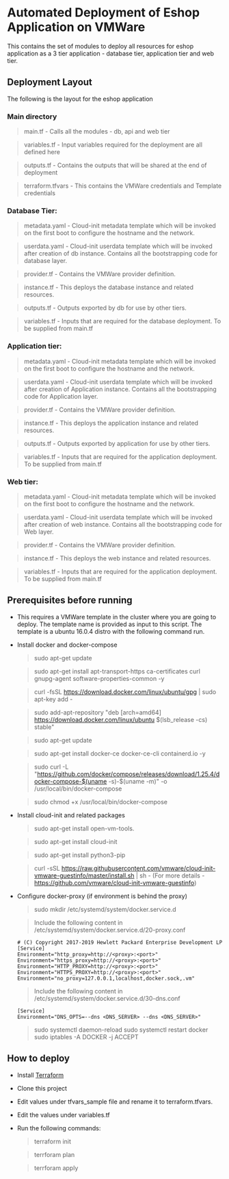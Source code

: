 <!-- (c) Copyright 2020 Hewlett Packard Enterprise Development LP -->
# Automated Deployment of Eshop Application on VMWare

This contains the set of modules to deploy all resources for eshop application as a 3 tier application - database tier, application tier and web tier.

## Deployment Layout
The following is the layout for the eshop application

### Main directory

> main.tf             - Calls all the modules - db, api and web tier

> variables.tf        - Input variables required for the deployment are all defined here

> outputs.tf          - Contains the outputs that will be shared at the end of deployment

> terraform.tfvars    - This contains the VMWare credentials and Template credentials
 

### Database Tier:

> metadata.yaml    - Cloud-init metadata template which will be invoked on the first boot to configure the hostname and the network.

> userdata.yaml    - Cloud-init userdata  template which will be invoked after creation of db instance. Contains all the
bootstrapping code for database layer.

> provider.tf      - Contains the VMWare provider definition.

> instance.tf    - This deploys the database instance and related resources.

> outputs.tf     - Outputs exported by db for use by other tiers. 

> variables.tf   - Inputs that are required for the database deployment. To be supplied from main.tf

### Application tier:

> metadata.yaml    - Cloud-init metadata template which will be invoked on the first boot to configure the hostname and the network.

> userdata.yaml    - Cloud-init userdata  template which will be invoked after creation of Application instance. Contains all the bootstrapping code for Application layer.

> provider.tf      - Contains the VMWare provider definition.

> instance.tf    - This deploys the application instance and related resources.

> outputs.tf     - Outputs exported by application for use by other tiers. 

> variables.tf   - Inputs that are required for the application deployment. To be supplied from main.tf

### Web tier:

> metadata.yaml    - Cloud-init metadata template which will be invoked on the first boot to configure the hostname and the network.

> userdata.yaml    - Cloud-init userdata  template which will be invoked after creation of web instance. Contains all the bootstrapping code for Web layer.

> provider.tf      - Contains the VMWare provider definition.

> instance.tf    - This deploys the web instance and related resources.

> variables.tf   - Inputs that are required for the application deployment. To be supplied from main.tf

## Prerequisites before running

- This requires a VMWare template in the cluster where you are going to deploy.  The template name is provided as input to this script. The template is a ubuntu 16.0.4 distro with the following command run.
- Install docker and docker-compose
  > sudo apt-get update
  
  > sudo apt-get install apt-transport-https ca-certificates curl gnupg-agent software-properties-common -y
  
  > curl -fsSL https://download.docker.com/linux/ubuntu/gpg | sudo apt-key add -
  
  > sudo add-apt-repository "deb [arch=amd64] https://download.docker.com/linux/ubuntu $(lsb_release -cs) stable"
  
  > sudo apt-get update
  
  > sudo apt-get install docker-ce docker-ce-cli containerd.io -y
  
  > sudo curl -L "https://github.com/docker/compose/releases/download/1.25.4/docker-compose-$(uname -s)-$(uname -m)" -o /usr/local/bin/docker-compose
  
  > sudo chmod +x /usr/local/bin/docker-compose 

- Install cloud-init and related packages
  > sudo apt-get install open-vm-tools.
  
  > sudo apt-get install cloud-init
  
  > sudo apt-get install python3-pip
  
  > curl -sSL https://raw.githubusercontent.com/vmware/cloud-init-vmware-guestinfo/master/install.sh | sh - (For more details - https://github.com/vmware/cloud-init-vmware-guestinfo)
 
- Configure docker-proxy (if environment is behind the proxy)
  > sudo mkdir /etc/systemd/system/docker.service.d

  > Include the following content in /etc/systemd/system/docker.service.d/20-proxy.conf
  ```
  # (C) Copyright 2017-2019 Hewlett Packard Enterprise Development LP
  [Service]
  Environment="http_proxy=http://<proxy>:<port>"
  Environment="https_proxy=http://<proxy>:<port>"
  Environment="HTTP_PROXY=http://<proxy>:<port>"
  Environment="HTTPS_PROXY=http://<proxy>:<port>"
  Environment="no_proxy=127.0.0.1,localhost,docker.sock,.vm"
  ```
  > Include the following content in /etc/systemd/system/docker.service.d/30-dns.conf
  ```
  [Service]
  Environment="DNS_OPTS=--dns <DNS_SERVER> --dns <DNS_SERVER>"
  ```
  > sudo systemctl daemon-reload
  > sudo systemctl restart docker
  > sudo iptables -A DOCKER -j ACCEPT

## How to deploy

- Install [Terraform](https://learn.hashicorp.com/terraform/getting-started/install.html)

- Clone this project

- Edit values under tfvars_sample file and rename it to terraform.tfvars.
- Edit the values under variables.tf
    
- Run the following commands:
   > terraform init
   
   > terrforam plan
   
   > terrforam apply